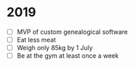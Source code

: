 # 2019

- [ ] MVP of custom genealogical software
- [ ] Eat less meat 
- [ ] Weigh only 85kg by 1 July
- [ ] Be at the gym at least once a week
